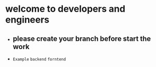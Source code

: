  # welcome to developers and engineers
- ## please create your branch before start the work
- `Example` `backend` `forntend`
